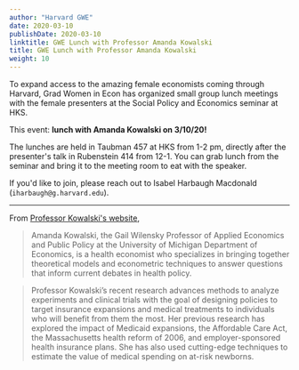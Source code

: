 ```yaml
---
author: "Harvard GWE"
date: 2020-03-10
publishDate: 2020-03-10
linktitle: GWE Lunch with Professor Amanda Kowalski
title: GWE Lunch with Professor Amanda Kowalski
weight: 10
---
```


To expand access to the amazing female economists coming through Harvard, Grad Women in Econ has organized small group lunch meetings with the female presenters at the Social Policy and Economics seminar at HKS.

This event: **lunch with Amanda Kowalski on 3/10/20!**

The lunches are held in Taubman 457 at HKS from 1-2 pm, directly after the presenter's talk in Rubenstein 414 from 12-1. You can grab lunch from the seminar and bring it to the meeting room to eat with the speaker.

If you'd like to join, please reach out to Isabel Harbaugh Macdonald (`iharbaugh@g.harvard.edu`).

---

From [Professor Kowalski's website](https://sites.lsa.umich.edu/amanda-kowalski/),

> Amanda Kowalski, the Gail Wilensky Professor of Applied Economics and Public Policy at the University of Michigan Department of Economics, is a health economist who specializes in bringing together theoretical models and econometric techniques to answer questions that inform current debates in health policy.

> Professor Kowalski’s recent research advances methods to analyze experiments and clinical trials with the goal of designing policies to target insurance expansions and medical treatments to individuals who will benefit from them the most. Her previous research has explored the impact of Medicaid expansions, the Affordable Care Act, the Massachusetts health reform of 2006, and employer-sponsored health insurance plans. She has also used cutting-edge techniques to estimate the value of medical spending on at-risk newborns.